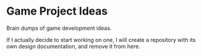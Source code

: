 # Game Project Ideas

Brain dumps of game development ideas.

If I actually decide to start working on one, I will create a repository
with its own design documentation, and remove it from here.
